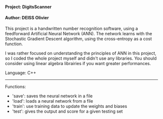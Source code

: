 #### Project: DigitsScanner<br/>
#### Author: DEISS Olivier<br/>

This project is a handwritten number recognition software, using a feedforward Artificial Neural Network (ANN). The network learns with the Stochastic Gradient Descent algorithm, using the cross-entropy as a cost function.

I was rather focused on understanding the principles of ANN in this project, so I coded the whole project myself and didn't use any libraries. You should consider using linear algebra librairies if you want greater performances.

Language: C++<br/>

-----------------------------------------------------------------------------------

Functions:
   - 'save':  saves the neural network in a file
   - 'load':  loads a neural network from a file
   - 'train': use training data to update the weights and biases
   - 'test':  gives the output and score for a given testing set




